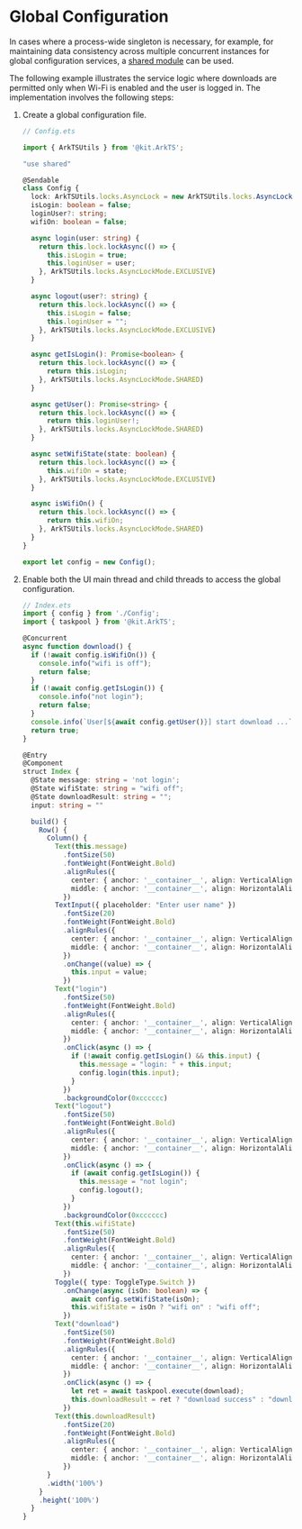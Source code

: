 # Global Configuration
<!--Kit: ArkTS-->
<!--Subsystem: CommonLibrary-->
<!--Owner: @lijiamin2025-->
<!--Designer: @weng-changcheng-->
<!--Tester: @kirl75; @zsw_zhushiwei-->
<!--Adviser: @ge-yafang-->

In cases where a process-wide singleton is necessary, for example, for maintaining data consistency across multiple concurrent instances for global configuration services, a [shared module](arkts-sendable-module.md) can be used.

The following example illustrates the service logic where downloads are permitted only when Wi-Fi is enabled and the user is logged in. The implementation involves the following steps:

1. Create a global configuration file.

   ```ts
   // Config.ets
   
   import { ArkTSUtils } from '@kit.ArkTS';
   
   "use shared"
   
   @Sendable
   class Config {
     lock: ArkTSUtils.locks.AsyncLock = new ArkTSUtils.locks.AsyncLock();
     isLogin: boolean = false;
     loginUser?: string;
     wifiOn: boolean = false;
   
     async login(user: string) {
       return this.lock.lockAsync(() => {
         this.isLogin = true;
         this.loginUser = user;
       }, ArkTSUtils.locks.AsyncLockMode.EXCLUSIVE)
     }
   
     async logout(user?: string) {
       return this.lock.lockAsync(() => {
         this.isLogin = false;
         this.loginUser = "";
       }, ArkTSUtils.locks.AsyncLockMode.EXCLUSIVE)
     }
   
     async getIsLogin(): Promise<boolean> {
       return this.lock.lockAsync(() => {
         return this.isLogin;
       }, ArkTSUtils.locks.AsyncLockMode.SHARED)
     }
   
     async getUser(): Promise<string> {
       return this.lock.lockAsync(() => {
         return this.loginUser!;
       }, ArkTSUtils.locks.AsyncLockMode.SHARED)
     }
   
     async setWifiState(state: boolean) {
       return this.lock.lockAsync(() => {
         this.wifiOn = state;
       }, ArkTSUtils.locks.AsyncLockMode.EXCLUSIVE)
     }
   
     async isWifiOn() {
       return this.lock.lockAsync(() => {
         return this.wifiOn;
       }, ArkTSUtils.locks.AsyncLockMode.SHARED)
     }
   }
   
   export let config = new Config();
   ```
   <!-- @[global_config](https://gitcode.com/openharmony/applications_app_samples/blob/master/code/DocsSample/ArkTS/ArkTsConcurrent/ApplicationMultithreadingDevelopment/PracticalCases/entry/src/main/ets/managers/Config.ets) -->

2. Enable both the UI main thread and child threads to access the global configuration.

   ```ts
   // Index.ets
   import { config } from './Config';
   import { taskpool } from '@kit.ArkTS';
   
   @Concurrent
   async function download() {
     if (!await config.isWifiOn()) {
       console.info("wifi is off");
       return false;
     }
     if (!await config.getIsLogin()) {
       console.info("not login");
       return false;
     }
     console.info(`User[${await config.getUser()}] start download ...`);
     return true;
   }
   
   @Entry
   @Component
   struct Index {
     @State message: string = 'not login';
     @State wifiState: string = "wifi off";
     @State downloadResult: string = "";
     input: string = ""
   
     build() {
       Row() {
         Column() {
           Text(this.message)
             .fontSize(50)
             .fontWeight(FontWeight.Bold)
             .alignRules({
               center: { anchor: '__container__', align: VerticalAlign.Center },
               middle: { anchor: '__container__', align: HorizontalAlign.Center }
             })
           TextInput({ placeholder: "Enter user name" })
             .fontSize(20)
             .fontWeight(FontWeight.Bold)
             .alignRules({
               center: { anchor: '__container__', align: VerticalAlign.Center },
               middle: { anchor: '__container__', align: HorizontalAlign.Center }
             })
             .onChange((value) => {
               this.input = value;
             })
           Text("login")
             .fontSize(50)
             .fontWeight(FontWeight.Bold)
             .alignRules({
               center: { anchor: '__container__', align: VerticalAlign.Center },
               middle: { anchor: '__container__', align: HorizontalAlign.Center }
             })
             .onClick(async () => {
               if (!await config.getIsLogin() && this.input) {
                 this.message = "login: " + this.input;
                 config.login(this.input);
               }
             })
             .backgroundColor(0xcccccc)
           Text("logout")
             .fontSize(50)
             .fontWeight(FontWeight.Bold)
             .alignRules({
               center: { anchor: '__container__', align: VerticalAlign.Center },
               middle: { anchor: '__container__', align: HorizontalAlign.Center }
             })
             .onClick(async () => {
               if (await config.getIsLogin()) {
                 this.message = "not login";
                 config.logout();
               }
             })
             .backgroundColor(0xcccccc)
           Text(this.wifiState)
             .fontSize(50)
             .fontWeight(FontWeight.Bold)
             .alignRules({
               center: { anchor: '__container__', align: VerticalAlign.Center },
               middle: { anchor: '__container__', align: HorizontalAlign.Center }
             })
           Toggle({ type: ToggleType.Switch })
             .onChange(async (isOn: boolean) => {
               await config.setWifiState(isOn);
               this.wifiState = isOn ? "wifi on" : "wifi off";
             })
           Text("download")
             .fontSize(50)
             .fontWeight(FontWeight.Bold)
             .alignRules({
               center: { anchor: '__container__', align: VerticalAlign.Center },
               middle: { anchor: '__container__', align: HorizontalAlign.Center }
             })
             .onClick(async () => {
               let ret = await taskpool.execute(download);
               this.downloadResult = ret ? "download success" : "download fail";
             })
           Text(this.downloadResult)
             .fontSize(20)
             .fontWeight(FontWeight.Bold)
             .alignRules({
               center: { anchor: '__container__', align: VerticalAlign.Center },
               middle: { anchor: '__container__', align: HorizontalAlign.Center }
             })
         }
         .width('100%')
       }
       .height('100%')
     }
   }
   ```
   <!-- @[access_global_config](https://gitcode.com/openharmony/applications_app_samples/blob/master/code/DocsSample/ArkTS/ArkTsConcurrent/ApplicationMultithreadingDevelopment/PracticalCases/entry/src/main/ets/managers/GlobalConfigurationGuide.ets) -->
